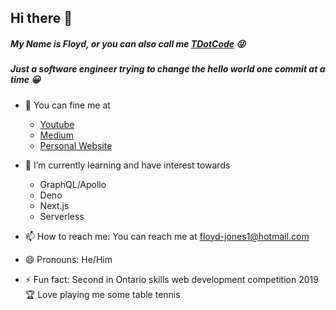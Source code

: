 ## Hi there 👋
##### My Name is Floyd, or you can also call me [TDotCode](https://www.youtube.com/channel/UCUwA7VxRo-uw2eQJ52EkKlQ) 😜 
##### Just a software engineer trying to change the hello world one commit at a time 😀

- 👀 You can fine me at
  - [Youtube](https://www.youtube.com/channel/UCUwA7VxRo-uw2eQJ52EkKlQ)
  - [Medium](https://floydfajones.medium.com)
  - [Personal Website](https://tdotcode.com)

- 🌱 I’m currently learning and have interest towards
  - GraphQL/Apollo
  - Deno
  - Next.js
  - Serverless

- 📫 How to reach me: You can reach me at floyd-jones1@hotmail.com

- 😄 Pronouns: He/Him

- ⚡ Fun fact: Second in Ontario skills web development competition 2019 🏆 Love playing me some table tennis
